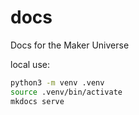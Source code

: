 # docs
Docs for the Maker Universe

local use:
```bash
python3 -m venv .venv
source .venv/bin/activate
mkdocs serve
```
